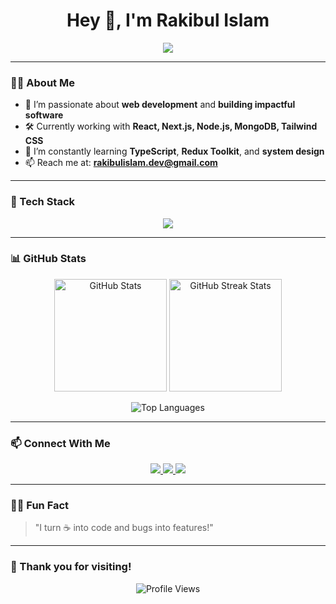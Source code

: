 <!-- README.md -->

<h1 align="center">Hey 👋, I'm Rakibul Islam</h1>

<p align="center">
  <img src="https://readme-typing-svg.demolab.com/?lines=Full%20Stack%20Web%20Developer;React%20%7C%20Next.js%20%7C%20Node.js%20%7C%20MongoDB;Love%20to%20build%20cool%20projects;Always%20learning%20new%20tech!&center=true&width=500&height=45&color=ff4c98&size=22">
</p>

---

### 👨‍💻 About Me

- 🚀 I’m passionate about **web development** and **building impactful software**
- 🛠 Currently working with **React, Next.js, Node.js, MongoDB, Tailwind CSS**
- 🌱 I’m constantly learning **TypeScript**, **Redux Toolkit**, and **system design**
- 📫 Reach me at: **rakibulislam.dev@gmail.com**

---

### 🧠 Tech Stack

<p align="center">
  <img src="https://skillicons.dev/icons?i=html,css,js,ts,react,nextjs,nodejs,express,mongodb,tailwindcss,redux,git,github,vscode,figma&theme=dark" />
</p>

---

### 📊 GitHub Stats

<p align="center">
  <img src="https://github-readme-stats.vercel.app/api?username=Rakibul-Islam-R&show_icons=true&theme=radical" alt="GitHub Stats" height="180px"/>
  <img src="https://github-readme-streak-stats.herokuapp.com/?user=Rakibul-Islam-R&theme=radical" alt="GitHub Streak Stats" height="180px"/>
</p>

<p align="center">
  <img src="https://github-readme-stats.vercel.app/api/top-langs/?username=Rakibul-Islam-R&layout=compact&theme=radical" alt="Top Languages" />
</p>

---

### 📫 Connect With Me

<p align="center">
  <a href="https://www.linkedin.com/in/rakibul-islam-r/" target="_blank">
    <img src="https://img.shields.io/badge/LinkedIn-blue?style=for-the-badge&logo=linkedin&logoColor=white" />
  </a>
  <a href="mailto:rakibulislam.dev@gmail.com">
    <img src="https://img.shields.io/badge/Gmail-red?style=for-the-badge&logo=gmail&logoColor=white" />
  </a>
  <a href="https://rakibul-portfolio.vercel.app/" target="_blank">
    <img src="https://img.shields.io/badge/Portfolio-222222?style=for-the-badge&logo=vercel&logoColor=white" />
  </a>
</p>

---

### 🧑‍🚀 Fun Fact
> "I turn ☕ into code and bugs into features!"

---

### 🙌 Thank you for visiting!

<p align="center">
  <img src="https://komarev.com/ghpvc/?username=Rakibul-Islam-R&style=flat-square&color=blue" alt="Profile Views" />
</p>
